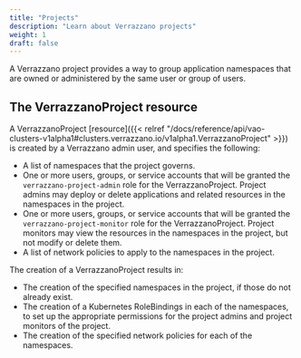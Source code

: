 ```yaml
---
title: "Projects"
description: "Learn about Verrazzano projects"
weight: 1
draft: false
---
```


A Verrazzano project provides a way to group application namespaces that are owned or administered by the same user or
group of users.

## The VerrazzanoProject resource

A VerrazzanoProject [resource]({{< relref "/docs/reference/api/vao-clusters-v1alpha1#clusters.verrazzano.io/v1alpha1.VerrazzanoProject" >}}) is created by
  a Verrazzano admin user, and specifies the following:

- A list of namespaces that the project governs.
- One or more users, groups, or service accounts that will be granted the `verrazzano-project-admin` role for the
      VerrazzanoProject. Project admins may deploy or delete applications and related resources in the namespaces
      in the project.
- One or more users, groups, or service accounts that will be granted the `verrazzano-project-monitor` role for the
      VerrazzanoProject. Project monitors may view the resources in the namespaces in the project, but not modify
      or delete them.
- A list of network policies to apply to the namespaces in the project.

The creation of a VerrazzanoProject results in:
- The creation of the specified namespaces in the project, if those do not already exist.
- The creation of a Kubernetes RoleBindings in each of the namespaces, to set up the appropriate
  permissions for the project admins and project monitors of the project.
- The creation of the specified network policies for each of the namespaces.
